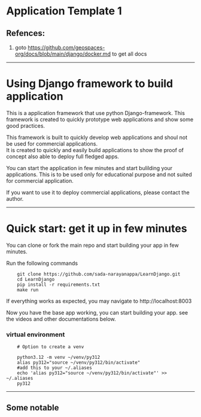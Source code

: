 # Application Template 1

## Refences:
1. goto https://github.com/geospaces-org/docs/blob/main/django/docker.md to get all docs

---
# Using Django framework to build application

This is a application framework that use python Django-framework. 
This framework is created to quickly prototype web applications and show some good practices.

This framework is built to quickly develop web applications and shoul not be used for commercial applications.  
It is created to quickly and easily build applications to show the proof of concept also able to deploy full fledged apps. 

You can start the application in few minutes and start bulilding your applications.
This is to be used only for educational purpose and not suited for commercial application.

If you want to use it to deploy commercial applications, please contact the author.

---
# Quick start: get it up in few minutes

You can clone or fork the main repo and start building your app in few minutes.

Run the following commands
```
    git clone https://github.com/sada-narayanappa/LearnDjango.git
    cd LearnDjango
    pip install -r requirements.txt
    make run
```
If everything works as expected, you may navigate to http://localhost:8003

Now you have the base app working, you can start building your app.
see the videos and other documentations below.

### virtual environment
```{}
    # Option to create a venv 
    
    python3.12 -m venv ~/venv/py312
    alias py312="source ~/venv/py312/bin/activate"
    #add this to your ~/.aliases
    echo 'alias py312="source ~/venv/py312/bin/activate"' >> ~/.aliases
    py312
```


---
## Some notable 

